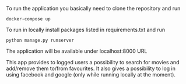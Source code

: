 To run the application you basically need to clone the repository and run 

    docker-compose up

To run in locally install packages listed in requirements.txt and run

    python manage.py runserver
    
The application will be available under localhost:8000 URL


This app provides to logged users a possibility to search for movies and add/remove them to/from favourites.
It also gives a possibility to log in using facebook and google (only while running locally at the moment).